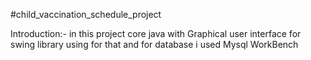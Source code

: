 #child_vaccination_schedule_project

Introduction:-
in this project core java with Graphical user interface for swing library using for that
and for database i used Mysql WorkBench
